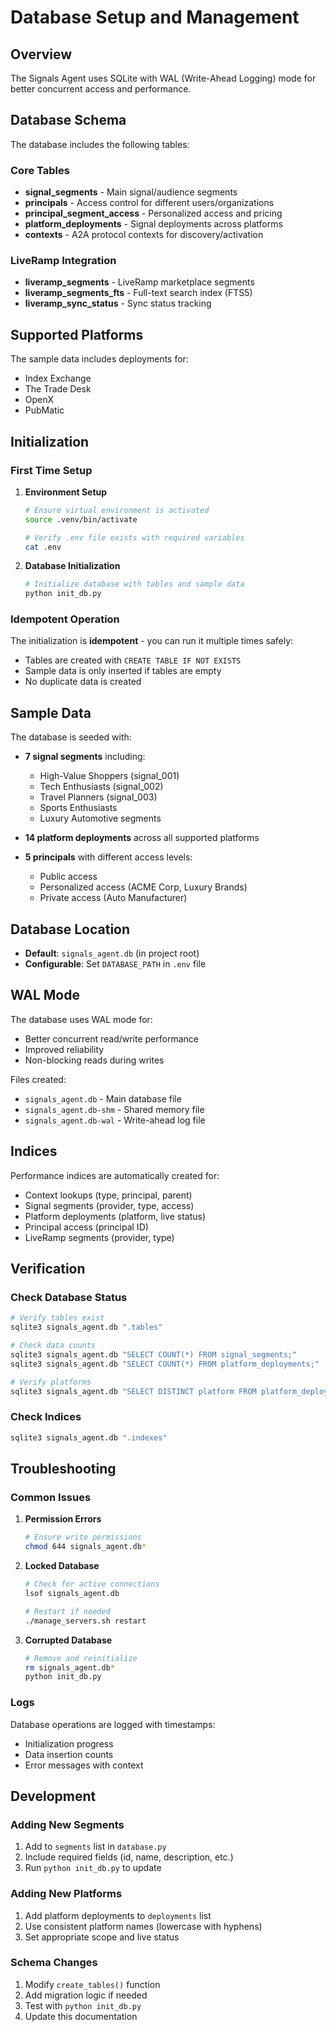 # Database Setup and Management

## Overview

The Signals Agent uses SQLite with WAL (Write-Ahead Logging) mode for better concurrent access and performance.

## Database Schema

The database includes the following tables:

### Core Tables
- **signal_segments** - Main signal/audience segments
- **principals** - Access control for different users/organizations
- **principal_segment_access** - Personalized access and pricing
- **platform_deployments** - Signal deployments across platforms
- **contexts** - A2A protocol contexts for discovery/activation

### LiveRamp Integration
- **liveramp_segments** - LiveRamp marketplace segments
- **liveramp_segments_fts** - Full-text search index (FTS5)
- **liveramp_sync_status** - Sync status tracking

## Supported Platforms

The sample data includes deployments for:
- Index Exchange
- The Trade Desk
- OpenX
- PubMatic

## Initialization

### First Time Setup

1. **Environment Setup**
   ```bash
   # Ensure virtual environment is activated
   source .venv/bin/activate
   
   # Verify .env file exists with required variables
   cat .env
   ```

2. **Database Initialization**
   ```bash
   # Initialize database with tables and sample data
   python init_db.py
   ```

### Idempotent Operation

The initialization is **idempotent** - you can run it multiple times safely:
- Tables are created with `CREATE TABLE IF NOT EXISTS`
- Sample data is only inserted if tables are empty
- No duplicate data is created

## Sample Data

The database is seeded with:

- **7 signal segments** including:
  - High-Value Shoppers (signal_001)
  - Tech Enthusiasts (signal_002)
  - Travel Planners (signal_003)
  - Sports Enthusiasts
  - Luxury Automotive segments

- **14 platform deployments** across all supported platforms

- **5 principals** with different access levels:
  - Public access
  - Personalized access (ACME Corp, Luxury Brands)
  - Private access (Auto Manufacturer)

## Database Location

- **Default**: `signals_agent.db` (in project root)
- **Configurable**: Set `DATABASE_PATH` in `.env` file

## WAL Mode

The database uses WAL mode for:
- Better concurrent read/write performance
- Improved reliability
- Non-blocking reads during writes

Files created:
- `signals_agent.db` - Main database file
- `signals_agent.db-shm` - Shared memory file
- `signals_agent.db-wal` - Write-ahead log file

## Indices

Performance indices are automatically created for:
- Context lookups (type, principal, parent)
- Signal segments (provider, type, access)
- Platform deployments (platform, live status)
- Principal access (principal ID)
- LiveRamp segments (provider, type)

## Verification

### Check Database Status
```bash
# Verify tables exist
sqlite3 signals_agent.db ".tables"

# Check data counts
sqlite3 signals_agent.db "SELECT COUNT(*) FROM signal_segments;"
sqlite3 signals_agent.db "SELECT COUNT(*) FROM platform_deployments;"

# Verify platforms
sqlite3 signals_agent.db "SELECT DISTINCT platform FROM platform_deployments;"
```

### Check Indices
```bash
sqlite3 signals_agent.db ".indexes"
```

## Troubleshooting

### Common Issues

1. **Permission Errors**
   ```bash
   # Ensure write permissions
   chmod 644 signals_agent.db*
   ```

2. **Locked Database**
   ```bash
   # Check for active connections
   lsof signals_agent.db
   
   # Restart if needed
   ./manage_servers.sh restart
   ```

3. **Corrupted Database**
   ```bash
   # Remove and reinitialize
   rm signals_agent.db*
   python init_db.py
   ```

### Logs

Database operations are logged with timestamps:
- Initialization progress
- Data insertion counts
- Error messages with context

## Development

### Adding New Segments

1. Add to `segments` list in `database.py`
2. Include required fields (id, name, description, etc.)
3. Run `python init_db.py` to update

### Adding New Platforms

1. Add platform deployments to `deployments` list
2. Use consistent platform names (lowercase with hyphens)
3. Set appropriate scope and live status

### Schema Changes

1. Modify `create_tables()` function
2. Add migration logic if needed
3. Test with `python init_db.py`
4. Update this documentation
